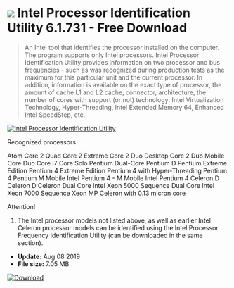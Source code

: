 # ![](https://cdn.softexe.net/static/icon/win.gif) Intel Processor Identification Utility 6.1.731 - Free Download

> An Intel tool that identifies the processor installed on the computer. The program supports only Intel processors. Intel Processor Identification Utility provides information on two processor and bus frequencies - such as was recognized during production tests as the maximum for this particular unit and the current processor. In addition, information is available on the exact type of processor, the amount of cache L1 and L2 cache, connector, architecture, the number of cores with support (or not) technology: Intel Virtualization Technology, Hyper-Threading, Intel Extended Memory 64, Enhanced Intel SpeedStep, etc.

[![Intel Processor Identification Utility](https://gallery.dpcdn.pl/imgc/Tools/335/g_-_420x350_1.5_-_x20091024113313.png)](https://softexe.net/win/system/diagnostics-tests/intel-processor-identification-utility:apRd.html)

Recognized processors
 
 Atom 
 Core 2 Quad 
 Core 2 Extreme 
 Core 2 Duo Desktop 
 Core 2 Duo Mobile 
 Core Duo 
 Core i7 
 Core Solo 
 Pentium Dual-Core 
 Pentium D 
 Pentium Extreme Edition 
 Pentium 4 Extreme Edition 
 Pentium 4 with Hyper-Threading 
 Pentium 4 
 Pentium M 
 Mobile Intel Pentium 4 - M 
 Mobile Intel Pentium 4 
 Celeron 
 D Celeron D 
 Celeron 
 Dual Core Intel Xeon 5000 Sequence 
 Dual Core Intel Xeon 7000 Sequence 
 Xeon MP 
 Celeron with 0.13 micron core
 
 Attention!
 
 1. The Intel processor models not listed above, as well as earlier Intel Celeron processor models can be identified using the Intel Processor Frequency Identification Utility (can be downloaded in the same section).


- **Update:** Aug 08 2019
- **File size:** 7.05 MB

[![Download](https://cdn.softexe.net/static/img/download.png)](https://softexe.net/win/system/diagnostics-tests/intel-processor-identification-utility:apRd.html)

